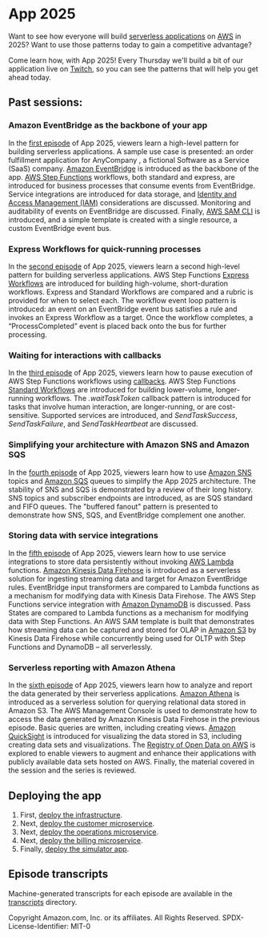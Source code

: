 # App 2025

Want to see how everyone will build [serverless applications][serverless] on [AWS][aws] in 2025? Want to use those patterns today to gain a competitive advantage?

Come learn how, with App 2025! Every Thursday we'll build a bit of our application live on [Twitch][twitch], so you can see the patterns that will help you get ahead today.

## Past sessions:

### Amazon EventBridge as the backbone of your app

In the [first episode][first-episode] of App 2025, viewers learn a high-level pattern for building serverless applications. A sample use case is presented: an order fulfillment application for AnyCompany , a fictional Software as a Service (SaaS) company. [Amazon EventBridge][eventbridge] is introduced as the backbone of the app. [AWS Step Functions][step-functions] workflows, both standard and express, are introduced for business processes that consume events from EventBridge. Service integrations are introduced for data storage, and [Identity and Access Management (IAM)][iam] considerations are discussed. Monitoring and auditability of events on EventBridge are discussed. Finally, [AWS SAM CLI][sam-cli] is introduced, and a simple template is created with a single resource, a custom EventBridge event bus.

### Express Workflows for quick-running processes

In the [second episode][second-episode] of App 2025, viewers learn a second high-level pattern for building serverless applications. AWS Step Functions [Express Workflows][express-workflows] are introduced for building high-volume, short-duration workflows. Express and Standard Workflows are compared and a rubric is provided for when to select each. The workflow event loop pattern is introduced: an event on an EventBridge event bus satisfies a rule and invokes an Express Workflow as a target. Once the workflow completes, a “ProcessCompleted” event is placed back onto the bus for further processing.

### Waiting for interactions with callbacks

In the [third episode][third-episode] of App 2025, viewers learn how to pause execution of AWS Step Functions workflows using [callbacks][callbacks]. AWS Step Functions [Standard Workflows][standard-workflows] are introduced for building lower-volume, longer-running workflows. The _.waitTaskToken_ callback pattern is introduced for tasks that involve human interaction, are longer-running, or are cost-sensitive. Supported services are introduced, and _SendTaskSuccess_, _SendTaskFailure_, and _SendTaskHeartbeat_ are discussed.

### Simplifying your architecture with Amazon SNS and Amazon SQS

In the [fourth episode][fourth-episode] of App 2025, viewers learn how to use [Amazon SNS][sns] topics and [Amazon SQS][sqs] queues to simplify the App 2025 architecture. The stability of SNS and SQS is demonstrated by a review of their long history. SNS topics and subscriber endpoints are introduced, as are SQS standard and FIFO queues. The "buffered fanout" pattern is presented to demonstrate how SNS, SQS, and EventBridge complement one another.

### Storing data with service integrations

In the [fifth episode][fifth-episode] of App 2025, viewers learn how to use service integrations to store data persistently without invoking [AWS Lambda][lambda] functions. [Amazon Kinesis Data Firehose][firehose] is introduced as a serverless solution for ingesting streaming data and target for Amazon EventBridge rules. EventBridge input transformers are compared to Lambda functions as a mechanism for modifying data with Kinesis Data Firehose. The AWS Step Functions service integration with [Amazon DynamoDB][dynamodb] is discussed. Pass States are compared to Lambda functions as a mechanism for modifying data with Step Functions. An AWS SAM template is built that demonstrates how streaming data can be captured and stored for OLAP in [Amazon S3][s3] by Kinesis Data Firehose while concurrently being used for OLTP with Step Functions and DynamoDB – all serverlessly.

### Serverless reporting with Amazon Athena

In the [sixth episode][sixth-episode] of App 2025, viewers learn how to analyze and report the data generated by their serverless applications. [Amazon Athena][athena] is introduced as a serverless solution for querying relational data stored in Amazon S3. The AWS Management Console is used to demonstrate how to access the data generated by Amazon Kinesis Data Firehose in the previous episode. Basic queries are written, including creating views. [Amazon QuickSight][quicksight] is introduced for visualizing the data stored in S3, including creating data sets and visualizations. The [Registry of Open Data on AWS][opendata] is explored to enable viewers to augment and enhance their applications with publicly available data sets hosted on AWS. Finally, the material covered in the session and the series is reviewed.

## Deploying the app

1. First, [deploy the infrastructure][deploy-infrastructure].
1. Next, [deploy the customer microservice][deploy-customer].
1. Next, [deploy the operations microservice][deploy-operations].
1. Next, [deploy the billing microservice][deploy-billing].
1. Finally, [deploy the simulator app][deploy-simulator].

## Episode transcripts

Machine-generated transcripts for each episode are available in the [transcripts](transcripts) directory.

Copyright Amazon.com, Inc. or its affiliates. All Rights Reserved.
SPDX-License-Identifier: MIT-0

[athena]: https://aws.amazon.com/athena/
[aws]: https://aws.amazon.com/
[callbacks]: https://docs.aws.amazon.com/step-functions/latest/dg/connect-to-resource.html#connect-wait-token
[dynamodb]: https://aws.amazon.com/dynamodb/
[eventbridge]: https://aws.amazon.com/eventbridge/
[express-workflows]: https://aws.amazon.com/about-aws/whats-new/2019/12/introducing-aws-step-functions-express-workflows/
[firehose]: https://aws.amazon.com/kinesis/data-firehose/
[iam]: https://aws.amazon.com/iam/
[lambda]: https://aws.amazon.com/lambda/
[opendata]: https://registry.opendata.aws/
[quicksight]: https://aws.amazon.com/quicksight/
[s3]: https://aws.amazon.com/s3/
[sam-cli]: https://github.com/awslabs/aws-sam-cli/
[serverless]: https://aws.amazon.com/serverless/
[sns]: https://aws.amazon.com/sns/
[sqs]: https://aws.amazon.com/sqs/
[standard-workflows]: https://docs.aws.amazon.com/step-functions/latest/dg/concepts-standard-vs-express.html
[step-functions]: https://aws.amazon.com/step-functions/
[twitch]: https://twitch.tv/robsutter/

[first-episode]: https://youtu.be/jYmZH7j_MXA?t=80
[second-episode]: https://youtu.be/pdc6oorQ3lE
[third-episode]: https://youtu.be/raFNW7KdehE
[fourth-episode]: https://youtu.be/krBKiABQJAk
[fifth-episode]: https://youtu.be/_nseply4SPc
[sixth-episode]: https://youtu.be/XoQmbI_1MWg

[deploy-infrastructure]: infrastructure/
[deploy-customer]: customer/
[deploy-operations]: operations/
[deploy-billing]: billing/
[deploy-simulator]: simulator/
